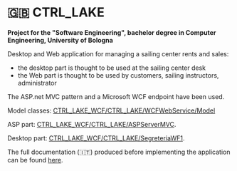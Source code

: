 # :uk: CTRL_LAKE
**Project for the "Software Engineering", bachelor degree in Computer Engineering, University of Bologna**

Desktop and Web application for managing a sailing center rents and sales:
- the desktop part is thought to be used at the sailing center desk
- the Web part is thought to be used by customers, sailing instructors, administrator

The ASP.net MVC pattern and a Microsoft WCF endpoint have been used.

Model classes: [CTRL_LAKE_WCF/CTRL_LAKE/WCFWebService/Model](https://github.com/BMP-corp/CTRL_LAKE_WCF/tree/master/CTRL_LAKE/WCFWebService/Model)

ASP part: [CTRL_LAKE_WCF/CTRL_LAKE/ASPServerMVC](https://github.com/BMP-corp/CTRL_LAKE_WCF/tree/master/CTRL_LAKE/ASPServerMVC).

Desktop part: [CTRL_LAKE_WCF/CTRL_LAKE/SegreteriaWF1](https://github.com/BMP-corp/CTRL_LAKE_WCF/tree/master/CTRL_LAKE/SegreteriaWF1).

The full documentation (:it:) produced before implementing the application can be found [here](https://docs.google.com/document/d/1_jJBLwQCAVmaPkMJBJGEDuKP87xV0pHUu4MHc-tPmPQ/edit?usp=sharing).

